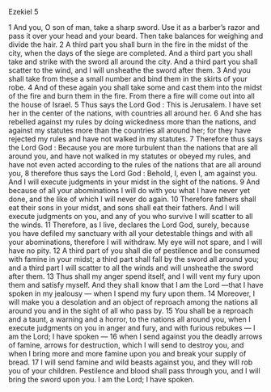 Ezekiel 5

1	And you, O son of man, take a sharp sword. Use it as a barber’s razor and pass it over your head and your beard. Then take balances for weighing and divide the hair.
2	A third part you shall burn in the fire in the midst of the city, when the days of the siege are completed. And a third part you shall take and strike with the sword all around the city. And a third part you shall scatter to the wind, and I will unsheathe the sword after them.
3	And you shall take from these a small number and bind them in the skirts of your robe.
4	And of these again you shall take some and cast them into the midst of the fire and burn them in the fire. From there a fire will come out into all the house of Israel.
5	Thus says the Lord God : This is Jerusalem. I have set her in the center of the nations, with countries all around her.
6	And she has rebelled against my rules by doing wickedness more than the nations, and against my statutes more than the countries all around her; for they have rejected my rules and have not walked in my statutes.
7	Therefore thus says the Lord God : Because you are more turbulent than the nations that are all around you, and have not walked in my statutes or obeyed my rules, and have not even acted according to the rules of the nations that are all around you,
8	therefore thus says the Lord God : Behold, I, even I, am against you. And I will execute judgments in your midst in the sight of the nations.
9	And because of all your abominations I will do with you what I have never yet done, and the like of which I will never do again.
10	Therefore fathers shall eat their sons in your midst, and sons shall eat their fathers. And I will execute judgments on you, and any of you who survive I will scatter to all the winds.
11	Therefore, as I live, declares the Lord God, surely, because you have defiled my sanctuary with all your detestable things and with all your abominations, therefore I will withdraw. My eye will not spare, and I will have no pity.
12	A third part of you shall die of pestilence and be consumed with famine in your midst; a third part shall fall by the sword all around you; and a third part I will scatter to all the winds and will unsheathe the sword after them.
13	Thus shall my anger spend itself, and I will vent my fury upon them and satisfy myself. And they shall know that I am the Lord —that I have spoken in my jealousy — when I spend my fury upon them.
14	Moreover, I will make you a desolation and an object of reproach among the nations all around you and in the sight of all who pass by.
15	You shall be a reproach and a taunt, a warning and a horror, to the nations all around you, when I execute judgments on you in anger and fury, and with furious rebukes — I am the Lord; I have spoken —
16	when I send against you the deadly arrows of famine, arrows for destruction, which I will send to destroy you, and when I bring more and more famine upon you and break your supply of bread.
17	I will send famine and wild beasts against you, and they will rob you of your children. Pestilence and blood shall pass through you, and I will bring the sword upon you. I am the Lord; I have spoken.

